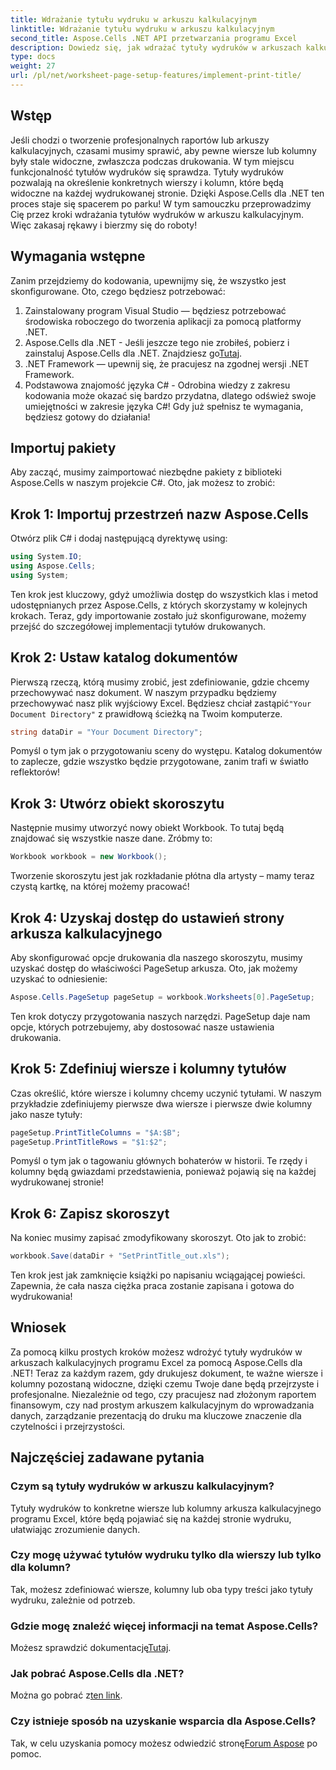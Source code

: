 ```yaml
---
title: Wdrażanie tytułu wydruku w arkuszu kalkulacyjnym
linktitle: Wdrażanie tytułu wydruku w arkuszu kalkulacyjnym
second_title: Aspose.Cells .NET API przetwarzania programu Excel
description: Dowiedz się, jak wdrażać tytuły wydruków w arkuszach kalkulacyjnych programu Excel za pomocą Aspose.Cells dla platformy .NET, korzystając z tego prostego samouczka krok po kroku.
type: docs
weight: 27
url: /pl/net/worksheet-page-setup-features/implement-print-title/
---
```

## Wstęp
Jeśli chodzi o tworzenie profesjonalnych raportów lub arkuszy kalkulacyjnych, czasami musimy sprawić, aby pewne wiersze lub kolumny były stale widoczne, zwłaszcza podczas drukowania. W tym miejscu funkcjonalność tytułów wydruków się sprawdza. Tytuły wydruków pozwalają na określenie konkretnych wierszy i kolumn, które będą widoczne na każdej wydrukowanej stronie. Dzięki Aspose.Cells dla .NET ten proces staje się spacerem po parku! W tym samouczku przeprowadzimy Cię przez kroki wdrażania tytułów wydruków w arkuszu kalkulacyjnym. Więc zakasaj rękawy i bierzmy się do roboty!
## Wymagania wstępne
Zanim przejdziemy do kodowania, upewnijmy się, że wszystko jest skonfigurowane. Oto, czego będziesz potrzebować:
1. Zainstalowany program Visual Studio — będziesz potrzebować środowiska roboczego do tworzenia aplikacji za pomocą platformy .NET.
2.  Aspose.Cells dla .NET - Jeśli jeszcze tego nie zrobiłeś, pobierz i zainstaluj Aspose.Cells dla .NET. Znajdziesz go[Tutaj](https://releases.aspose.com/cells/net/).
3. .NET Framework — upewnij się, że pracujesz na zgodnej wersji .NET Framework.
4. Podstawowa znajomość języka C# - Odrobina wiedzy z zakresu kodowania może okazać się bardzo przydatna, dlatego odśwież swoje umiejętności w zakresie języka C#!
Gdy już spełnisz te wymagania, będziesz gotowy do działania!
## Importuj pakiety
Aby zacząć, musimy zaimportować niezbędne pakiety z biblioteki Aspose.Cells w naszym projekcie C#. Oto, jak możesz to zrobić:
## Krok 1: Importuj przestrzeń nazw Aspose.Cells
Otwórz plik C# i dodaj następującą dyrektywę using:
```csharp
using System.IO;
using Aspose.Cells;
using System;
```
Ten krok jest kluczowy, gdyż umożliwia dostęp do wszystkich klas i metod udostępnianych przez Aspose.Cells, z których skorzystamy w kolejnych krokach.
Teraz, gdy importowanie zostało już skonfigurowane, możemy przejść do szczegółowej implementacji tytułów drukowanych.
## Krok 2: Ustaw katalog dokumentów
Pierwszą rzeczą, którą musimy zrobić, jest zdefiniowanie, gdzie chcemy przechowywać nasz dokument. W naszym przypadku będziemy przechowywać nasz plik wyjściowy Excel. Będziesz chciał zastąpić`"Your Document Directory"` z prawidłową ścieżką na Twoim komputerze.
```csharp
string dataDir = "Your Document Directory";
```
Pomyśl o tym jak o przygotowaniu sceny do występu. Katalog dokumentów to zaplecze, gdzie wszystko będzie przygotowane, zanim trafi w światło reflektorów!
## Krok 3: Utwórz obiekt skoroszytu
Następnie musimy utworzyć nowy obiekt Workbook. To tutaj będą znajdować się wszystkie nasze dane. Zróbmy to:
```csharp
Workbook workbook = new Workbook();
```
Tworzenie skoroszytu jest jak rozkładanie płótna dla artysty – mamy teraz czystą kartkę, na której możemy pracować!
## Krok 4: Uzyskaj dostęp do ustawień strony arkusza kalkulacyjnego
Aby skonfigurować opcje drukowania dla naszego skoroszytu, musimy uzyskać dostęp do właściwości PageSetup arkusza. Oto, jak możemy uzyskać to odniesienie:
```csharp
Aspose.Cells.PageSetup pageSetup = workbook.Worksheets[0].PageSetup;
```
Ten krok dotyczy przygotowania naszych narzędzi. PageSetup daje nam opcje, których potrzebujemy, aby dostosować nasze ustawienia drukowania.
## Krok 5: Zdefiniuj wiersze i kolumny tytułów
Czas określić, które wiersze i kolumny chcemy uczynić tytułami. W naszym przykładzie zdefiniujemy pierwsze dwa wiersze i pierwsze dwie kolumny jako nasze tytuły:
```csharp
pageSetup.PrintTitleColumns = "$A:$B";
pageSetup.PrintTitleRows = "$1:$2";
```
Pomyśl o tym jak o tagowaniu głównych bohaterów w historii. Te rzędy i kolumny będą gwiazdami przedstawienia, ponieważ pojawią się na każdej wydrukowanej stronie!
## Krok 6: Zapisz skoroszyt
Na koniec musimy zapisać zmodyfikowany skoroszyt. Oto jak to zrobić:
```csharp
workbook.Save(dataDir + "SetPrintTitle_out.xls");
```
Ten krok jest jak zamknięcie książki po napisaniu wciągającej powieści. Zapewnia, że cała nasza ciężka praca zostanie zapisana i gotowa do wydrukowania!
## Wniosek
Za pomocą kilku prostych kroków możesz wdrożyć tytuły wydruków w arkuszach kalkulacyjnych programu Excel za pomocą Aspose.Cells dla .NET! Teraz za każdym razem, gdy drukujesz dokument, te ważne wiersze i kolumny pozostaną widoczne, dzięki czemu Twoje dane będą przejrzyste i profesjonalne. Niezależnie od tego, czy pracujesz nad złożonym raportem finansowym, czy nad prostym arkuszem kalkulacyjnym do wprowadzania danych, zarządzanie prezentacją do druku ma kluczowe znaczenie dla czytelności i przejrzystości. 
## Najczęściej zadawane pytania
### Czym są tytuły wydruków w arkuszu kalkulacyjnym?
Tytuły wydruków to konkretne wiersze lub kolumny arkusza kalkulacyjnego programu Excel, które będą pojawiać się na każdej stronie wydruku, ułatwiając zrozumienie danych.
### Czy mogę używać tytułów wydruku tylko dla wierszy lub tylko dla kolumn?
Tak, możesz zdefiniować wiersze, kolumny lub oba typy treści jako tytuły wydruku, zależnie od potrzeb.
### Gdzie mogę znaleźć więcej informacji na temat Aspose.Cells?
 Możesz sprawdzić dokumentację[Tutaj](https://reference.aspose.com/cells/net/).
### Jak pobrać Aspose.Cells dla .NET?
 Można go pobrać z[ten link](https://releases.aspose.com/cells/net/).
### Czy istnieje sposób na uzyskanie wsparcia dla Aspose.Cells?
 Tak, w celu uzyskania pomocy możesz odwiedzić stronę[Forum Aspose](https://forum.aspose.com/c/cells/9) po pomoc.